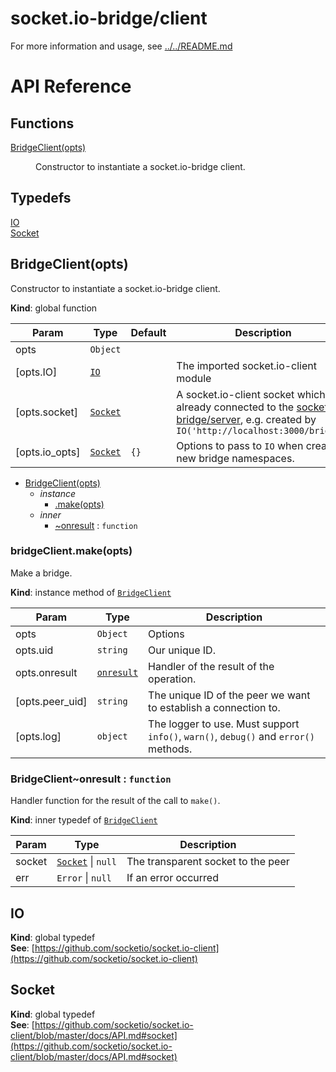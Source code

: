 # socket.io-bridge/client

For more information and usage, see [../../README.md](../../README.md)

# API Reference

## Functions

<dl>
<dt><a href="#BridgeClient">BridgeClient(opts)</a></dt>
<dd><p>Constructor to instantiate a socket.io-bridge client.</p>
</dd>
</dl>

## Typedefs

<dl>
<dt><a href="#IO">IO</a></dt>
<dd></dd>
<dt><a href="#Socket">Socket</a></dt>
<dd></dd>
</dl>

<a name="BridgeClient"></a>

## BridgeClient(opts)
Constructor to instantiate a socket.io-bridge client.

**Kind**: global function  

| Param | Type | Default | Description |
| --- | --- | --- | --- |
| opts | <code>Object</code> |  |  |
| [opts.IO] | [<code>IO</code>](#IO) |  | The imported socket.io-client module |
| [opts.socket] | [<code>Socket</code>](#Socket) |  | A socket.io-client socket which is already connected to the [socket.io-bridge/server](../server), e.g. created by `IO('http://localhost:3000/bridge')` |
| [opts.io_opts] | [<code>Socket</code>](#Socket) | <code>{}</code> | Options to pass to `IO` when creating new bridge namespaces. |


* [BridgeClient(opts)](#BridgeClient)
    * _instance_
        * [.make(opts)](#BridgeClient+make)
    * _inner_
        * [~onresult](#BridgeClient..onresult) : <code>function</code>

<a name="BridgeClient+make"></a>

### bridgeClient.make(opts)
Make a bridge.

**Kind**: instance method of [<code>BridgeClient</code>](#BridgeClient)  

| Param | Type | Description |
| --- | --- | --- |
| opts | <code>Object</code> | Options |
| opts.uid | <code>string</code> | Our unique ID. |
| opts.onresult | [<code>onresult</code>](#BridgeClient..onresult) | Handler of the result of the operation. |
| [opts.peer_uid] | <code>string</code> | The unique ID of the peer we want to establish a connection to. |
| [opts.log] | <code>object</code> | The logger to use. Must support `info()`, `warn()`, `debug()` and `error()` methods. |

<a name="BridgeClient..onresult"></a>

### BridgeClient~onresult : <code>function</code>
Handler function for the result of the call to `make()`.

**Kind**: inner typedef of [<code>BridgeClient</code>](#BridgeClient)  

| Param | Type | Description |
| --- | --- | --- |
| socket | [<code>Socket</code>](#Socket) \| <code>null</code> | The transparent socket to the peer |
| err | <code>Error</code> \| <code>null</code> | If an error occurred |

<a name="IO"></a>

## IO
**Kind**: global typedef  
**See**: [https://github.com/socketio/socket.io-client](https://github.com/socketio/socket.io-client)  
<a name="Socket"></a>

## Socket
**Kind**: global typedef  
**See**: [https://github.com/socketio/socket.io-client/blob/master/docs/API.md#socket](https://github.com/socketio/socket.io-client/blob/master/docs/API.md#socket)  
